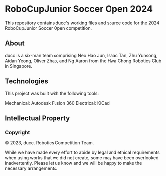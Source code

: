 # RoboCupJunior Soccer Open 2024

This repository contains ducc's working files and source code for the 2024 RoboCupJunior Soccer Open competition.

## About

ducc is a six-man team comprising Neo Hao Jun, Isaac Tan, Zhu Yunsong, Aidan Yeong, Oliver Zhao, and Ng Aaron from the Hwa Chong Robotics Club in Singapore.

## Technologies

This project was built with the following tools:

Mechanical: Autodesk Fusion 360
Electrical: KiCad

## Intellectual Property

### Copyright

© 2023, ducc. Robotics Competition Team.

While we have made every effort to abide by legal and ethical requirements when using works that we did not create, some may have been overlooked inadvertently. Please let us know and we will be happy to make the necessary arrangements.